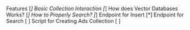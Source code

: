 Features
[*] Basic Collection Interaction
[*] How does Vector Databases Works?
[*] How to Properly Search?
[*] Endpoint for Insert
[*] Endpoint for Search
[ ] Script for Creating Ads Collection
[ ] 
